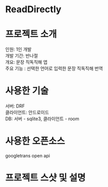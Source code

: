 # ReadDirectly
# 프로젝트 소개
인원: 1인 개발<br>
개발 기간: 반나절<br>
개요: 문장 직독직해 앱<br>
주요 기능 : 선택한 언어로 입력한 문장 직독직해 번역<br>
# 사용한 기술
서버: DRF<br>
클라이언트: 안드로이드<br>
DB: 서버 - sqlite3, 클라이언트 - room<br>
# 사용한 오픈소스
googletrans open api
# 프로젝트 스샷 및 설명



